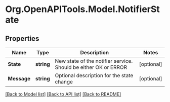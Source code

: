 
# Org.OpenAPITools.Model.NotifierState

## Properties

Name | Type | Description | Notes
------------ | ------------- | ------------- | -------------
**State** | **string** | New state of the notifier service. Should be either OK or ERROR | [optional] 
**Message** | **string** | Optional description for the state change | [optional] 

[[Back to Model list]](../README.md#documentation-for-models)
[[Back to API list]](../README.md#documentation-for-api-endpoints)
[[Back to README]](../README.md)

